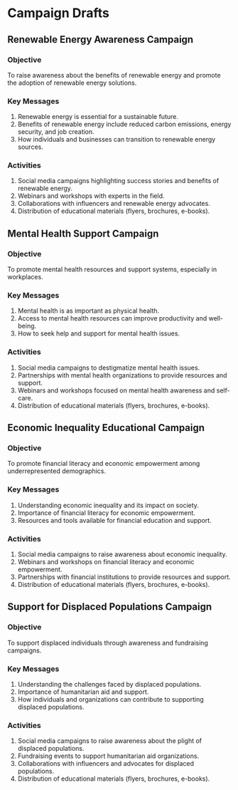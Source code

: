 # Campaign Drafts

## Renewable Energy Awareness Campaign

### Objective
To raise awareness about the benefits of renewable energy and promote the adoption of renewable energy solutions.

### Key Messages
1. Renewable energy is essential for a sustainable future.
2. Benefits of renewable energy include reduced carbon emissions, energy security, and job creation.
3. How individuals and businesses can transition to renewable energy sources.

### Activities
1. Social media campaigns highlighting success stories and benefits of renewable energy.
2. Webinars and workshops with experts in the field.
3. Collaborations with influencers and renewable energy advocates.
4. Distribution of educational materials (flyers, brochures, e-books).

## Mental Health Support Campaign

### Objective
To promote mental health resources and support systems, especially in workplaces.

### Key Messages
1. Mental health is as important as physical health.
2. Access to mental health resources can improve productivity and well-being.
3. How to seek help and support for mental health issues.

### Activities
1. Social media campaigns to destigmatize mental health issues.
2. Partnerships with mental health organizations to provide resources and support.
3. Webinars and workshops focused on mental health awareness and self-care.
4. Distribution of educational materials (flyers, brochures, e-books).

## Economic Inequality Educational Campaign

### Objective
To promote financial literacy and economic empowerment among underrepresented demographics.

### Key Messages
1. Understanding economic inequality and its impact on society.
2. Importance of financial literacy for economic empowerment.
3. Resources and tools available for financial education and support.

### Activities
1. Social media campaigns to raise awareness about economic inequality.
2. Webinars and workshops on financial literacy and economic empowerment.
3. Partnerships with financial institutions to provide resources and support.
4. Distribution of educational materials (flyers, brochures, e-books).

## Support for Displaced Populations Campaign

### Objective
To support displaced individuals through awareness and fundraising campaigns.

### Key Messages
1. Understanding the challenges faced by displaced populations.
2. Importance of humanitarian aid and support.
3. How individuals and organizations can contribute to supporting displaced populations.

### Activities
1. Social media campaigns to raise awareness about the plight of displaced populations.
2. Fundraising events to support humanitarian aid organizations.
3. Collaborations with influencers and advocates for displaced populations.
4. Distribution of educational materials (flyers, brochures, e-books).
